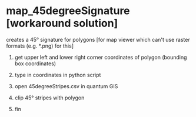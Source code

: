 # map_45degreeSignature [workaround solution]
creates a 45° signature for polygons [for map viewer which can't use raster formats (e.g. *.png) for this]

1. get upper left and lower right corner coordinates of polygon (bounding box coordinates)  

2. type in coordinates in python script  

3. open 45degreeStripes.csv in quantum GIS  

4. clip 45° stripes with polygon  

5. fin 

